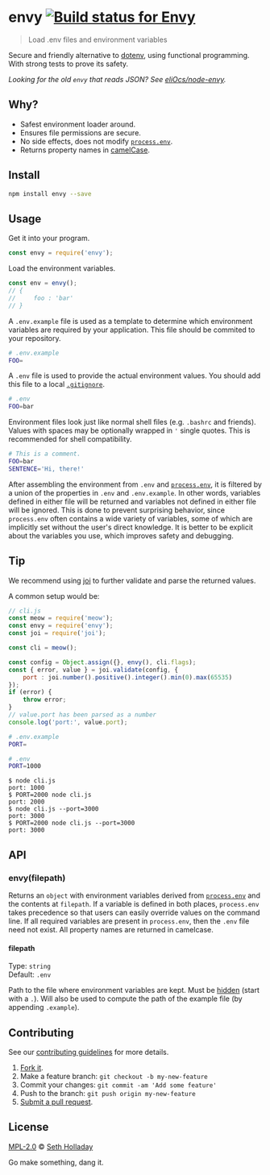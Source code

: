 # envy [![Build status for Envy](https://img.shields.io/circleci/project/sholladay/envy/master.svg "Build Status")](https://circleci.com/gh/sholladay/envy "Builds")

> Load .env files and environment variables

Secure and friendly alternative to [dotenv](https://npmjs.com/package/dotenv), using functional programming. With strong tests to prove its safety.

*Looking for the old `envy` that reads JSON? See [eliOcs/node-envy](https://github.com/eliOcs/node-envy).*

## Why?

 - Safest environment loader around.
 - Ensures file permissions are secure.
 - No side effects, does not modify [`process.env`](https://nodejs.org/api/process.html#process_process_env).
 - Returns property names in [camelCase](https://github.com/sindresorhus/camelcase).

## Install

```sh
npm install envy --save
```

## Usage

Get it into your program.

```js
const envy = require('envy');
```

Load the environment variables.

```js
const env = envy();
// {
//     foo : 'bar'
// }
```

A `.env.example` file is used as a template to determine which environment variables are required by your application. This file should be commited to your repository.

```sh
# .env.example
FOO=
```

A `.env` file is used to provide the actual environment values. You should add this file to a local [`.gitignore`](https://help.github.com/articles/ignoring-files).

```sh
# .env
FOO=bar
```

Environment files look just like normal shell files (e.g. `.bashrc` and friends). Values with spaces may be optionally wrapped in `'` single quotes. This is recommended for shell compatibility.

```sh
# This is a comment.
FOO=bar
SENTENCE='Hi, there!'
```

After assembling the environment from `.env` and [`process.env`](https://nodejs.org/api/process.html#process_process_env), it is filtered by a union of the properties in `.env` and `.env.example`. In other words, variables defined in either file will be returned and variables not defined in either file will be ignored. This is done to prevent surprising behavior, since `process.env` often contains a wide variety of variables, some of which are implicitly set without the user's direct knowledge. It is better to be explicit about the variables you use, which improves safety and debugging.

## Tip

We recommend using [joi](https://github.com/hapijs/joi) to further validate and parse the returned values.

A common setup would be:

```js
// cli.js
const meow = require('meow');
const envy = require('envy');
const joi = require('joi');

const cli = meow();

const config = Object.assign({}, envy(), cli.flags);
const { error, value } = joi.validate(config, {
    port : joi.number().positive().integer().min(0).max(65535)
});
if (error) {
    throw error;
}
// value.port has been parsed as a number
console.log('port:', value.port);
```
```sh
# .env.example
PORT=
```
```sh
# .env
PORT=1000
```

```console
$ node cli.js
port: 1000
$ PORT=2000 node cli.js
port: 2000
$ node cli.js --port=3000
port: 3000
$ PORT=2000 node cli.js --port=3000
port: 3000
```

## API

### envy(filepath)

Returns an `object` with environment variables derived from [`process.env`](https://nodejs.org/api/process.html#process_process_env) and the contents at `filepath`. If a variable is defined in both places, `process.env` takes precedence so that users can easily override values on the command line. If all required variables are present in `process.env`, then the `.env` file need not exist. All property names are returned in camelcase.

#### filepath

Type: `string`<br>
Default: `.env`

Path to the file where environment variables are kept. Must be [hidden](https://en.wikipedia.org/wiki/Hidden_file_and_hidden_directory#macOS) (start with a `.`). Will also be used to compute the path of the example file (by appending `.example`).

## Contributing

See our [contributing guidelines](https://github.com/sholladay/envy/blob/master/CONTRIBUTING.md "Guidelines for participating in this project") for more details.

1. [Fork it](https://github.com/sholladay/envy/fork).
2. Make a feature branch: `git checkout -b my-new-feature`
3. Commit your changes: `git commit -am 'Add some feature'`
4. Push to the branch: `git push origin my-new-feature`
5. [Submit a pull request](https://github.com/sholladay/envy/compare "Submit code to this project for review").

## License

[MPL-2.0](https://github.com/sholladay/envy/blob/master/LICENSE "License for envy") © [Seth Holladay](https://seth-holladay.com "Author of envy")

Go make something, dang it.
